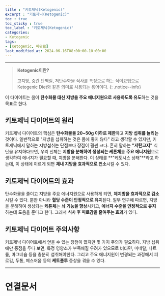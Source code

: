 ```yaml
---
title : "키토제닉(Ketogenic)"
excerpt : "키토제닉(Ketogenic)"
toc : true
toc_sticky : true
toc_label : "키토제닉(Ketogenic)"
categories:
- Ketogenic
tags:
- [Ketogenic, 미완료]
last_modified_at: 2024-06-16T08:00:00-10:00:00
---
```

  
---
  
> **Ketogenic이란?**  
>
> 고지방, 중간 단백질, 저탄수화물 식사를 특징으로 하는 식이요법으로 Ketogenic Diet와 같은 의미로 사용되는 용어이다. 
{: .notice--info}  

 이 다이어트는 몸이 **탄수화물 대신 지방을 주요 에너지원으로 사용하도록 유도**하는 것을 목표로 한다. 
  
## 키토제닉 다이어트의 원리
 키토제닉 다이어트의 핵심은 **탄수화물을 20~50g 이하로 제한**하고 **지방 섭취를 늘리는** 것이다. 일반적으로 "지방을 섭취하는 것은 몸에 좋지 않다" 라고 생각할 수 있지만, 키토제닉에서 말하는 지방섭취는 단점보다 장점이 훨씬 크다. 흔히 말하는 **"저탄고지"** 식단을 유지하다보면, 우리 신체는 **지방을 분해하여 생성되는 케톤체**를 **주요 에너지원**으로 생각하여 에너지가 필요할 때, 지방을 분해한다. 이 상태를 **"케토시스 상태"**라고 하는데, 이 상태에 이르게 되면 **체내 지방을 효과적으로 연소**시킬 수 있다.
  
## 키토제닉 다이어트의 효과
 탄수화물을 줄이고 지방을 주요 에너지원으로 사용하게 되면, **체지방을 효과적으로 감소**시킬 수 있다. 뿐만 아니라 **혈당 수준이 안정적으로 유지**된다. 일부 연구에 따르면, 지방을 분해하여 생성되는 **케톤체**는 **뇌 기능을 향상**시키고, **에너지 수준을 안정적으로 유지**하는데 도움을 준다고 한다. 그래서 **식사 후 피로감을 줄여주는 효과**가 있다.
  
## 키토제닉 다이어트 주의사항
 키토제닉 다이어트에서 얻을 수 있는 장점이 많지만 몇 가지 주의가 필요하다. 지방 섭취에만 중점을 두다 보면, 특정 영양소가 부족해질 우려가 있으므로 비타민, 미네랄, 나트륨, 마그네슘 등을 충분히 섭취해야한다. 그리고 주요 에너지원이 변경되는 과정에서 피로감, 두통, 메스꺼움 등의  **케토플루** 증상을 겪을 수 있다.
  
---
  
# 연결문서
